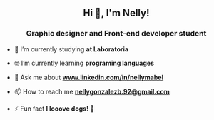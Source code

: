 <h2 align="center">Hi 👋, I'm Nelly!</h2>
<h3 align="center">Graphic designer and Front-end developer student</h3>

- 🔭 I’m currently studying **at Laboratoria**

- 🤓 I’m currently learning **programing languages**

- 💬 Ask me about **www.linkedin.com/in/nellymabel**

- 📫 How to reach me **nellygonzalezb.92@gmail.com**

- ⚡ Fun fact **I looove dogs! 🐶**

